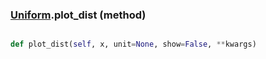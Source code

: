 ### [Uniform](Uniform.md).plot_dist (method)


```py

def plot_dist(self, x, unit=None, show=False, **kwargs)

```


